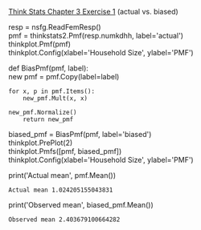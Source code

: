 [Think Stats Chapter 3 Exercise 1](http://greenteapress.com/thinkstats2/html/thinkstats2004.html#toc31) (actual vs. biased)

resp = nsfg.ReadFemResp()<br/>pmf = thinkstats2.Pmf(resp.numkdhh, label='actual')<br/>thinkplot.Pmf(pmf)<br/>thinkplot.Config(xlabel='Household Size', ylabel='PMF')

def BiasPmf(pmf, label):<br/>
 	new pmf = pmf.Copy(label=label)

 	for x, p in pmf.Items():
   		new_pmf.Mult(x, x)
   
   	new_pmf.Normalize()
   		return new_pmf

biased_pmf = BiasPmf(pmf, label='biased')<br/>thinkplot.PrePlot(2)<br/>thinkplot.Pmfs([pmf, biased_pmf])<br/>thinkplot.Config(xlabel='Household Size', ylabel='PMF')

print('Actual mean', pmf.Mean())<br/>
	
	Actual mean 1.024205155043831

print('Observed mean', biased_pmf.Mean())<br/>
	
	Observed mean 2.403679100664282
